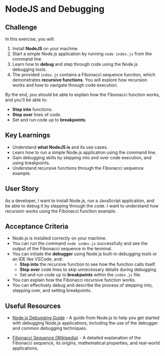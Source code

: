 # NodeJS and Debugging

## Challenge

In this exercise, you will:

1. Install **NodeJS** on your machine.
2. Start a simple Node.js application by running `node index.js` from the command line.
3. Learn how to **debug** and step through code using the Node.js debugging tools.
4. The provided `index.js` contains a Fibonacci sequence function, which demonstrates **recursive functions**. You will explore how recursion works and how to navigate through code execution.

By the end, you should be able to explain how the Fibonacci function works, and you’ll be able to:

- **Step into** functions.
- **Step over** lines of code.
- Set and run code up to **breakpoints**.

## Key Learnings

- Understand **what NodeJS is** and its use cases.
- Learn how to run a simple Node.js application using the command line.
- Gain debugging skills by stepping into and over code execution, and using breakpoints.
- Understand recursive functions through the Fibonacci sequence example.

## User Story

As a developer, I want to install Node.js, run a JavaScript application, and be able to debug it by stepping through the code. I want to understand how recursion works using the Fibonacci function example.

## Acceptance Criteria

- Node.js is installed correctly on your machine.
- You can run the command `node index.js` successfully and see the output of the Fibonacci sequence in the terminal.
- You can initiate the **debugger** using Node.js built-in debugging tools or an IDE like VSCode, and:
  - **Step into** the recursive function to see how the function calls itself.
  - **Step over** code lines to skip unnecessary details during debugging.
  - Set and run code up to **breakpoints** within the `index.js` file.
- You can explain how the Fibonacci recursive function works.
- You can effectively debug and describe the process of stepping into, stepping over, and setting breakpoints.

## Useful Resources

- [Node.js Debugging Guide](https://nodejs.org/en/learn/getting-started/debugging) - A guide from Node.js to help you get started with debugging Node.js applications, including the use of the debugger and common debugging techniques.

- [Fibonacci Sequence (Wikipedia)](https://en.wikipedia.org/wiki/Fibonacci_sequence) - A detailed explanation of the Fibonacci sequence, its origins, mathematical properties, and real-world applications.
